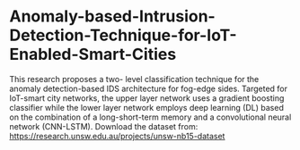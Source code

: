 # Anomaly-based-Intrusion-Detection-Technique-for-IoT-Enabled-Smart-Cities
This research proposes a two- level classification technique for the anomaly detection-based IDS architecture for fog-edge sides. Targeted for IoT-smart city networks, the upper layer network uses a gradient boosting classifier while the lower layer network employs deep learning (DL) based on the combination of a long-short-term memory and a convolutional neural network (CNN-LSTM). 
Download the dataset from: https://research.unsw.edu.au/projects/unsw-nb15-dataset
